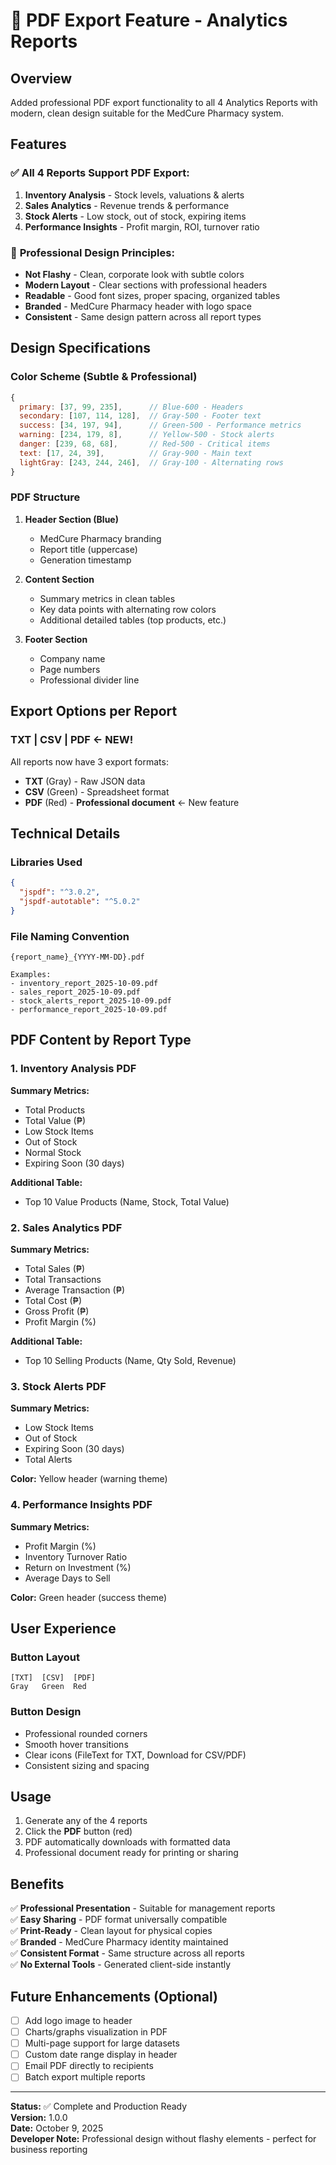 # 📄 PDF Export Feature - Analytics Reports

## Overview

Added professional PDF export functionality to all 4 Analytics Reports with modern, clean design suitable for the MedCure Pharmacy system.

## Features

### ✅ **All 4 Reports Support PDF Export:**

1. **Inventory Analysis** - Stock levels, valuations & alerts
2. **Sales Analytics** - Revenue trends & performance
3. **Stock Alerts** - Low stock, out of stock, expiring items
4. **Performance Insights** - Profit margin, ROI, turnover ratio

### 🎨 **Professional Design Principles:**

- **Not Flashy** - Clean, corporate look with subtle colors
- **Modern Layout** - Clear sections with professional headers
- **Readable** - Good font sizes, proper spacing, organized tables
- **Branded** - MedCure Pharmacy header with logo space
- **Consistent** - Same design pattern across all report types

## Design Specifications

### Color Scheme (Subtle & Professional)

```javascript
{
  primary: [37, 99, 235],      // Blue-600 - Headers
  secondary: [107, 114, 128],  // Gray-500 - Footer text
  success: [34, 197, 94],      // Green-500 - Performance metrics
  warning: [234, 179, 8],      // Yellow-500 - Stock alerts
  danger: [239, 68, 68],       // Red-500 - Critical items
  text: [17, 24, 39],          // Gray-900 - Main text
  lightGray: [243, 244, 246],  // Gray-100 - Alternating rows
}
```

### PDF Structure

1. **Header Section (Blue)**

   - MedCure Pharmacy branding
   - Report title (uppercase)
   - Generation timestamp

2. **Content Section**

   - Summary metrics in clean tables
   - Key data points with alternating row colors
   - Additional detailed tables (top products, etc.)

3. **Footer Section**
   - Company name
   - Page numbers
   - Professional divider line

## Export Options per Report

### TXT | CSV | **PDF** ← NEW!

All reports now have 3 export formats:

- **TXT** (Gray) - Raw JSON data
- **CSV** (Green) - Spreadsheet format
- **PDF** (Red) - **Professional document** ← New feature

## Technical Details

### Libraries Used

```json
{
  "jspdf": "^3.0.2",
  "jspdf-autotable": "^5.0.2"
}
```

### File Naming Convention

```
{report_name}_{YYYY-MM-DD}.pdf

Examples:
- inventory_report_2025-10-09.pdf
- sales_report_2025-10-09.pdf
- stock_alerts_report_2025-10-09.pdf
- performance_report_2025-10-09.pdf
```

## PDF Content by Report Type

### 1. Inventory Analysis PDF

**Summary Metrics:**

- Total Products
- Total Value (₱)
- Low Stock Items
- Out of Stock
- Normal Stock
- Expiring Soon (30 days)

**Additional Table:**

- Top 10 Value Products (Name, Stock, Total Value)

### 2. Sales Analytics PDF

**Summary Metrics:**

- Total Sales (₱)
- Total Transactions
- Average Transaction (₱)
- Total Cost (₱)
- Gross Profit (₱)
- Profit Margin (%)

**Additional Table:**

- Top 10 Selling Products (Name, Qty Sold, Revenue)

### 3. Stock Alerts PDF

**Summary Metrics:**

- Low Stock Items
- Out of Stock
- Expiring Soon (30 days)
- Total Alerts

**Color:** Yellow header (warning theme)

### 4. Performance Insights PDF

**Summary Metrics:**

- Profit Margin (%)
- Inventory Turnover Ratio
- Return on Investment (%)
- Average Days to Sell

**Color:** Green header (success theme)

## User Experience

### Button Layout

```
[TXT]  [CSV]  [PDF]
Gray   Green  Red
```

### Button Design

- Professional rounded corners
- Smooth hover transitions
- Clear icons (FileText for TXT, Download for CSV/PDF)
- Consistent sizing and spacing

## Usage

1. Generate any of the 4 reports
2. Click the **PDF** button (red)
3. PDF automatically downloads with formatted data
4. Professional document ready for printing or sharing

## Benefits

✅ **Professional Presentation** - Suitable for management reports  
✅ **Easy Sharing** - PDF format universally compatible  
✅ **Print-Ready** - Clean layout for physical copies  
✅ **Branded** - MedCure Pharmacy identity maintained  
✅ **Consistent Format** - Same structure across all reports  
✅ **No External Tools** - Generated client-side instantly

## Future Enhancements (Optional)

- [ ] Add logo image to header
- [ ] Charts/graphs visualization in PDF
- [ ] Multi-page support for large datasets
- [ ] Custom date range display in header
- [ ] Email PDF directly to recipients
- [ ] Batch export multiple reports

---

**Status:** ✅ Complete and Production Ready  
**Version:** 1.0.0  
**Date:** October 9, 2025  
**Developer Note:** Professional design without flashy elements - perfect for business reporting
